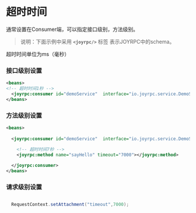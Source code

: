 超时时间
==
通常设置在Consumer端，可以指定接口级别，方法级别。
>说明：下面示例中采用  **`<joyrpc/>`** 标签 表示JOYRPC中的schema。

超时时间单位为ms（毫秒）

### 接口级别设置
  ```xml
  <beans>
  <!-- 超时时间1秒 -->
    <joyrpc:consumer id="demoService"  interface="io.joyrpc.service.DemoService" alias="joyrpc-demo" timeout="1000"></joyrpc:consumer>
  </beans>
  ```

### 方法级别设置
  ```xml
  <beans>
      
    <joyrpc:consumer id="demoService"  interface="io.joyrpc.service.DemoService" alias="joyrpc-demo">
  
      <!-- 超时时间7秒 -->
      <joyrpc:method name="sayHello" timeout="7000"></joyrpc:method>
      
    </joyrpc:consumer>
  </beans>
  ```

### 请求级别设置
  ```java

    RequestContext.setAttachment("timeout",7000);

  ```
